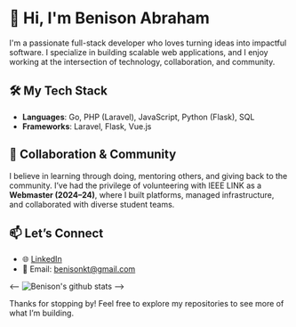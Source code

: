 

<!--
**NoSineB/nosineb** is a ✨ _special_ ✨ repository because its `README.md` (this file) appears on your GitHub profile.

Here are some ideas to get you started:

- 🔭 I’m currently working on ...
- 🌱 I’m currently learning ...
- 👯 I’m looking to collaborate on ...
- 🤔 I’m looking for help with ...
- 💬 Ask me about ...
- 📫 How to reach me: ...
- 😄 Pronouns: ...
- ⚡ Fun fact: ...
-->

# 👋 Hi, I'm Benison Abraham

I'm a passionate full-stack developer who loves turning ideas into impactful software. I specialize in building scalable web applications, and I enjoy working at the intersection of technology, collaboration, and community.

## 🛠️ My Tech Stack

- **Languages**: Go, PHP (Laravel), JavaScript, Python (Flask), SQL  
- **Frameworks**: Laravel, Flask, Vue.js    


## 🤝 Collaboration & Community

I believe in learning through doing, mentoring others, and giving back to the community. I’ve had the privilege of volunteering with IEEE LINK as a **Webmaster (2024–24)**, where I built platforms, managed infrastructure, and collaborated with diverse student teams.


## 📫 Let’s Connect

- 🌐 [LinkedIn](https://www.linkedin.com/in/benison-abraham)
- 📨 Email: benisonkt@gmail.com

<-- 
![Benison's github stats](https://github-readme-stats.vercel.app/api?username=nosineb&hide=["issues"]&show_icons=true)
-->


Thanks for stopping by! Feel free to explore my repositories to see more of what I’m building.

